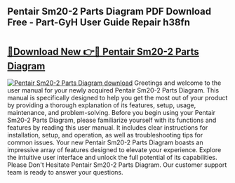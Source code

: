 ## Pentair Sm20-2 Parts Diagram PDF Download Free - Part-GyH User Guide Repair h38fn

# <h2><a href="http://dfqn39.blite.top/?on=Pentair+Sm20-2+Parts+Diagram">🔗Download New 👉🔴 Pentair Sm20-2 Parts Diagram</a></h2>

[![Pentair Sm20-2 Parts Diagram download](https://i.imgur.com/lujVjoI.png)](http://dfqn39.blite.top/?on=Pentair+Sm20-2+Parts+Diagram)
Greetings and welcome to the user manual for your newly acquired Pentair Sm20-2 Parts Diagram. This manual is specifically designed to help you get the most out of your product by providing a thorough explanation of its features, setup, usage, maintenance, and problem-solving. Before you begin using your Pentair Sm20-2 Parts Diagram, please familiarize yourself with its functions and features by reading this user manual. It includes clear instructions for installation, setup, and operation, as well as troubleshooting tips for common issues. Your new Pentair Sm20-2 Parts Diagram boasts an impressive array of features designed to elevate your experience. Explore the intuitive user interface and unlock the full potential of its capabilities. Please Don't Hesitate Pentair Sm20-2 Parts Diagram. Our customer support team is ready to answer your questions.
